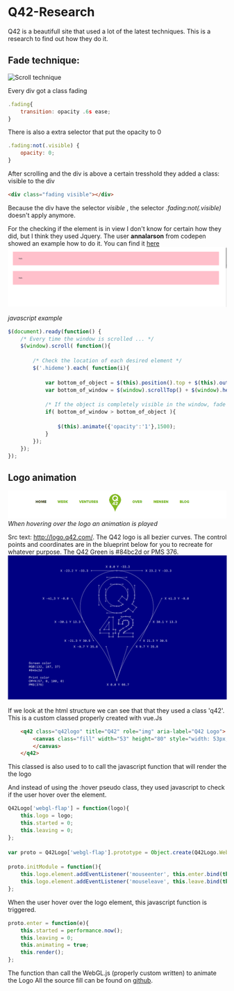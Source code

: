 # Q42-Research
Q42 is a beautifull site that used a lot of the latest techniques. This is a research to find out how they do it.

## Fade technique:
![Scroll technique](assets-readme/scroll-fade.gif)

Every div got a class fading
```javascript
.fading{
    transition: opacity .6s ease;
}
```
There is also a extra selector that put the opacity to 0
```javascript
.fading:not(.visible) {
    opacity: 0;
}
```
After scrolling and the div is above a certain tresshold they added a class: visible to the div
```html
<div class="fading visible"></div>
```
Because the div have the selector *visible* , the selector *.fading:not(.visible)* doesn't apply anymore.

For the checking if the element is in view I don't know for certain how they did, but I think they used Jquery. The user __annalarson__ from codepen showed an example how to do it. You can find it [here](https://codepen.io/annalarson/pen/GesqK)
![Code pen fade on scroll demo](assets-readme/scroll-fade-codepen-demo.gif)


*javascript example*
```javascript
$(document).ready(function() {
    /* Every time the window is scrolled ... */
    $(window).scroll( function(){

        /* Check the location of each desired element */
        $('.hideme').each( function(i){

            var bottom_of_object = $(this).position().top + $(this).outerHeight();
            var bottom_of_window = $(window).scrollTop() + $(window).height();

            /* If the object is completely visible in the window, fade it it */
            if( bottom_of_window > bottom_of_object ){

                $(this).animate({'opacity':'1'},1500);            
            }    
        });
    });
});
```

## Logo animation
![Logo animation](assets-readme/logo-animate-on-hover.gif)
*When hovering over the logo an animation is played*

Src text: http://logo.q42.com/.
The Q42 logo is all bezier curves. The control points and coordinates are in the blueprint below for you to recreate for whatever purpose. The Q42 Green is #84bc2d or PMS 376.
![Logo](assets-readme/logo-qubic.PNg)

If we look at the html structure we can see that that they used a class 'q42'. This is a custom classed properly created with vue.Js
```html
    <q42 class="q42logo" title="Q42" role="img" aria-label="Q42 Logo">
        <canvas class="fill" width="53" height="80" style="width: 53px; height: 80px;">
        </canvas>
    </q42>
```
This classed is also used to to call the javascript function that will render the the logo

And instead of using the :hover pseudo class, they used javascript to check if the user hover over the element.
```javascript
Q42Logo['webgl-flap'] = function(logo){
	this.logo = logo;
	this.started = 0;
	this.leaving = 0;
};

var proto = Q42Logo['webgl-flap'].prototype = Object.create(Q42Logo.WebGL.prototype);

proto.initModule = function(){
	this.logo.element.addEventListener('mouseenter', this.enter.bind(this));
	this.logo.element.addEventListener('mouseleave', this.leave.bind(this));
};
```

When the user hover over the logo element, this javascript function is triggered.
```javascript
proto.enter = function(e){
	this.started = performance.now();
	this.leaving = 0;
	this.animating = true;
	this.render();
};
```
The function than call the WebGL.js (properly custom written) to animate the Logo
All the source fill can be found on [github]('https://github.com/Q42/logo').
